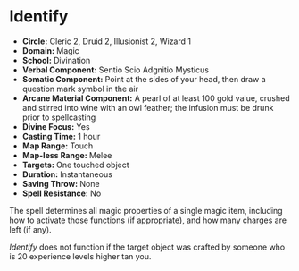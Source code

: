# Identify

- **Circle:** Cleric 2, Druid 2, Illusionist 2, Wizard 1
- **Domain:** Magic
- **School:** Divination
- **Verbal Component:** Sentio Scio Adgnitio Mysticus
- **Somatic Component:** Point at the sides of your head, then draw a question mark symbol in the air
- **Arcane Material Component:** A pearl of at least 100 gold value, crushed and stirred into wine with an owl feather; the infusion must be drunk prior to spellcasting
- **Divine Focus:** Yes
- **Casting Time:** 1 hour
- **Map Range:** Touch
- **Map-less Range:** Melee
- **Targets:** One touched object
- **Duration:** Instantaneous
- **Saving Throw:** None
- **Spell Resistance:** No

The spell determines all magic properties of a single magic item, including how to activate those functions (if appropriate), and how many charges are left (if any).

*Identify* does not function if the target object was crafted by someone who is 20 experience levels higher tan you.
